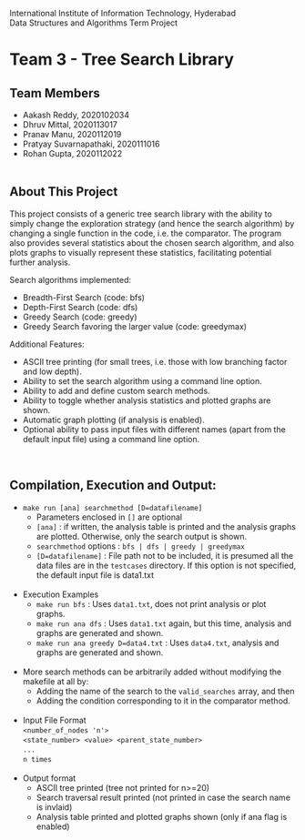 International Institute of Information Technology, Hyderabad  
Data Structures and Algorithms Term Project
# Team 3 - Tree Search Library
## Team Members  
- Aakash Reddy, 2020102034  
- Dhruv Mittal, 2020113017  
- Pranav Manu, 2020112019  
- Pratyay Suvarnapathaki, 2020111016  
- Rohan Gupta, 2020112022  
&nbsp;  
## About This Project  
This project consists of a generic tree search library with the ability to simply change the exploration strategy (and hence the search algorithm) by changing a single function in the code, i.e. the comparator.
The program also provides several statistics about the chosen search algorithm, and also plots graphs to visually represent these statistics, facilitating potential further analysis.  

Search algorithms implemented:  
- Breadth-First Search (code: bfs)
- Depth-First Search (code: dfs)
- Greedy Search (code: greedy)
- Greedy Search favoring the larger value (code: greedymax)  

Additional Features:  
- ASCII tree printing (for small trees, i.e. those with low branching factor and low depth).
- Ability to set the search algorithm using a command line option.
- Ability to add and define custom search methods.
- Ability to toggle whether analysis statistics and plotted graphs are shown.
- Automatic graph plotting (if analysis is enabled).
- Optional ability to pass input files with different names (apart from the default input file) using a command line option.

&nbsp;  
## Compilation, Execution and Output:     
- `make run [ana] searchmethod [D=datafilename]`
	- Parameters enclosed in `[]` are optional  
	- `[ana]` : if written, the analysis table is printed and the analysis graphs are plotted. Otherwise, only the search output is shown.  
	- `searchmethod` options : `bfs | dfs | greedy | greedymax`  
	- `[D=datafilename]` : File path not to be included, it is presumed all the data files are in the `testcases` directory. If this option is not specified, the default input file is data1.txt  
&nbsp;
- Execution Examples  
	- `make run bfs` : Uses `data1.txt`, does not print analysis or plot graphs.  
	- `make run ana dfs` : Uses `data1.txt` again, but this time, analysis and graphs are generated and shown.  
	- `make run ana greedy D=data4.txt` : Uses `data4.txt`, analysis and graphs are generated and shown.  
&nbsp;
- More search methods can be arbitrarily added without modifying the makefile at all by:  
	- Adding the name of the search to the `valid_searches` array, and then  
	- Adding the condition corresponding to it in the comparator method.  
&nbsp;
- Input File Format  
	`<number_of_nodes 'n'>`  
    `<state_number> <value> <parent_state_number>`  
    `...`  
    `n times`  
&nbsp;
- Output format  
	- ASCII tree printed (tree not printed for n>=20)  
	- Search traversal result printed (not printed in case the search name is invlaid)  
	- Analysis table printed and plotted graphs shown (only if ana flag is enabled) 

 

